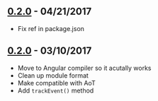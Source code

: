 ## [0.2.0](https://github.com/CaliStyle/angular2-intercom/releases/tag/0.2.2) - 04/21/2017
- Fix ref in package.json

## [0.2.0](https://github.com/CaliStyle/angular2-intercom/releases/tag/0.2.0) - 03/10/2017
- Move to Angular compiler so it acutally works
- Clean up module format
- Make compatible with AoT
- Add `trackEvent()` method